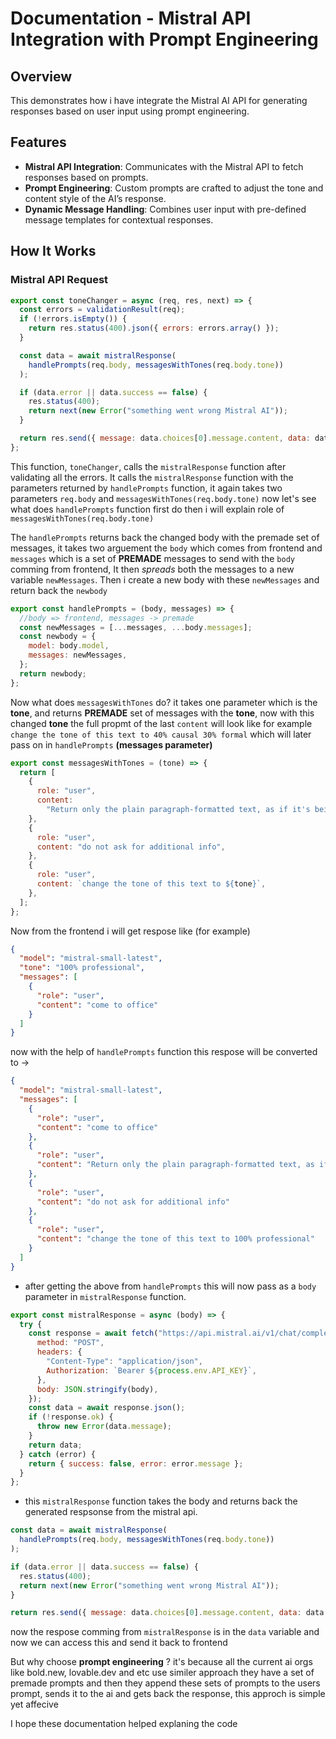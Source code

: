 # Documentation - Mistral API Integration with Prompt Engineering

## Overview

This demonstrates how i have integrate the Mistral AI API for generating responses based on user input using prompt engineering.

## Features

- **Mistral API Integration**: Communicates with the Mistral API to fetch responses based on prompts.
- **Prompt Engineering**: Custom prompts are crafted to adjust the tone and content style of the AI’s response.
- **Dynamic Message Handling**: Combines user input with pre-defined message templates for contextual responses.

## How It Works

### Mistral API Request

```javascript
export const toneChanger = async (req, res, next) => {
  const errors = validationResult(req);
  if (!errors.isEmpty()) {
    return res.status(400).json({ errors: errors.array() });
  }

  const data = await mistralResponse(
    handlePrompts(req.body, messagesWithTones(req.body.tone))
  );

  if (data.error || data.success == false) {
    res.status(400);
    return next(new Error("something went wrong Mistral AI"));
  }

  return res.send({ message: data.choices[0].message.content, data: data });
};
```

This function, `toneChanger`, calls the `mistralResponse` function after validating all the errors. It calls the `mistralResponse` function with the parameters returned by `handlePrompts` function, it again takes two parameters `req.body` and `messagesWithTones(req.body.tone)` now let's see what does `handlePrompts` function first do then i will explain role of `messagesWithTones(req.body.tone)`

The `handlePrompts` returns back the changed body with the premade set of messages, it takes two arguement the `body` which comes from frontend and `messages` which is a set of **PREMADE** messages to send with the `body` comming from frontend, It then _spreads_ both the messages to a new variable `newMessages`.
Then i create a new body with these `newMessages` and return back the `newbody`

```javascript
export const handlePrompts = (body, messages) => {
  //body => frontend, messages -> premade
  const newMessages = [...messages, ...body.messages];
  const newbody = {
    model: body.model,
    messages: newMessages,
  };
  return newbody;
};
```

Now what does `messagesWithTones` do? it takes one parameter which is the **tone**, and returns **PREMADE** set of messages with the **tone**, now with this changed **tone** the full propmt of the last `content` will look like for example `change the tone of this text to 40% causal 30% formal` which will later pass on in `handlePrompts` **(messages parameter)**

```javascript
export const messagesWithTones = (tone) => {
  return [
    {
      role: "user",
      content:
        "Return only the plain paragraph-formatted text, as if it's being typed directly into an email editor or .txt file. Do not return escape sequences like \n or including response like Sure, I'd be happy to help with that. Your output must be 100% directly copy-pastable into Word or email",
    },
    {
      role: "user",
      content: "do not ask for additional info",
    },
    {
      role: "user",
      content: `change the tone of this text to ${tone}`,
    },
  ];
};
```

Now from the frontend i will get respose like (for example)

```json
{
  "model": "mistral-small-latest",
  "tone": "100% professional",
  "messages": [
    {
      "role": "user",
      "content": "come to office"
    }
  ]
}
```

now with the help of `handlePrompts` function this respose will be converted to ->

```json
{
  "model": "mistral-small-latest",
  "messages": [
    {
      "role": "user",
      "content": "come to office"
    },
    {
      "role": "user",
      "content": "Return only the plain paragraph-formatted text, as if it's being typed directly into an email editor or .txt file. Do not return escape sequences like \n or including response like Sure, I'd be happy to help with that. Your output must be 100% directly copy-pastable"
    },
    {
      "role": "user",
      "content": "do not ask for additional info"
    },
    {
      "role": "user",
      "content": "change the tone of this text to 100% professional"
    }
  ]
}
```

- after getting the above from `handlePrompts` this will now pass as a `body` parameter in `mistralResponse` function.

```javascript
export const mistralResponse = async (body) => {
  try {
    const response = await fetch("https://api.mistral.ai/v1/chat/completions", {
      method: "POST",
      headers: {
        "Content-Type": "application/json",
        Authorization: `Bearer ${process.env.API_KEY}`,
      },
      body: JSON.stringify(body),
    });
    const data = await response.json();
    if (!response.ok) {
      throw new Error(data.message);
    }
    return data;
  } catch (error) {
    return { success: false, error: error.message };
  }
};
```

- this `mistralResponse` function takes the body and returns back the generated respsonse from the mistral api.

```javascript
const data = await mistralResponse(
  handlePrompts(req.body, messagesWithTones(req.body.tone))
);

if (data.error || data.success == false) {
  res.status(400);
  return next(new Error("something went wrong Mistral AI"));
}

return res.send({ message: data.choices[0].message.content, data: data });
```

now the respose comming from `mistralResponse` is in the `data` variable and now we can access this and send it back to frontend

But why choose **prompt engineering** ?
it's because all the current ai orgs like bold.new, lovable.dev and etc use similer approach they have a set of premade prompts and then they append these sets of prompts to the users prompt, sends it to the ai and gets back the response, this approch is simple yet affecive

I hope these documentation helped explaning the code
